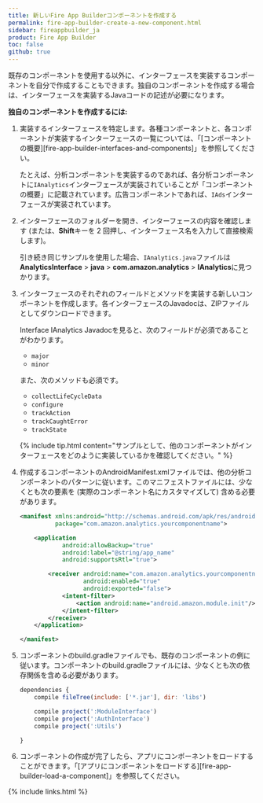 ```yaml
---
title: 新しいFire App Builderコンポーネントを作成する
permalink: fire-app-builder-create-a-new-component.html
sidebar: fireappbuilder_ja
product: Fire App Builder
toc: false
github: true
---
```


既存のコンポーネントを使用する以外に、インターフェースを実装するコンポーネントを自分で作成することもできます。独自のコンポーネントを作成する場合は、インターフェースを実装するJavaコードの記述が必要になります。

**独自のコンポーネントを作成するには:**

1.  実装するインターフェースを特定します。各種コンポーネントと、各コンポーネントが実装するインターフェースの一覧については、「[コンポーネントの概要][fire-app-builder-interfaces-and-components]」を参照してください。

    たとえば、分析コンポーネントを実装するのであれば、各分析コンポーネントに`IAnalytics`インターフェースが実装されていることが「コンポーネントの概要」に記載されています。広告コンポーネントであれば、`IAds`インターフェースが実装されています。

2.  インターフェースのフォルダーを開き、インターフェースの内容を確認します (または、**Shift**キーを 2 回押し、インターフェース名を入力して直接検索します)。

    引き続き同じサンプルを使用した場合、`IAnalytics.java`ファイルは**AnalyticsInterface** > **java** > **com.amazon.analytics** > **IAnalytics**に見つかります。

3.  インターフェースのそれぞれのフィールドとメソッドを実装する新しいコンポーネントを作成します。各インターフェースのJavadocは、ZIPファイルとしてダウンロードできます。

    Interface IAnalytics Javadocを見ると、次のフィールドが必須であることがわかります。

    *  `major`
    *  `minor`

    また、次のメソッドも必須です。

    *  `collectLifeCycleData`
    *  `configure`
    *  `trackAction`
    *  `trackCaughtError`
    *  `trackState`

    {% include tip.html content="サンプルとして、他のコンポーネントがインターフェースをどのように実装しているかを確認してください。" %}

4.  作成するコンポーネントのAndroidManifest.xmlファイルでは、他の分析コンポーネントのパターンに従います。このマニフェストファイルには、少なくとも次の要素を (実際のコンポーネント名にカスタマイズして) 含める必要があります。

    ```xml
    <manifest xmlns:android="http://schemas.android.com/apk/res/android"
              package="com.amazon.analytics.yourcomponentname">

        <application
                android:allowBackup="true"
                android:label="@string/app_name"
                android:supportsRtl="true">

            <receiver android:name="com.amazon.analytics.yourcomponentname.YourComponentNameModuleInitReceiver"
                      android:enabled="true"
                      android:exported="false">
                <intent-filter>
                    <action android:name="android.amazon.module.init"/>
                </intent-filter>
            </receiver>
        </application>

    </manifest>
    ```

5.  コンポーネントのbuild.gradleファイルでも、既存のコンポーネントの例に従います。コンポーネントのbuild.gradleファイルには、少なくとも次の依存関係を含める必要があります。

    ```js
    dependencies {
        compile fileTree(include: ['*.jar'], dir: 'libs')

        compile project(':ModuleInterface')
        compile project(':AuthInterface')
        compile project(':Utils')

    }
    ```
6.  コンポーネントの作成が完了したら、アプリにコンポーネントをロードすることができます。「[アプリにコンポーネントをロードする][fire-app-builder-load-a-component]」を参照してください。

{% include links.html %}
